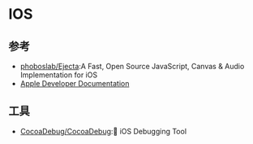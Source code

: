 # IOS



## 参考

* [phoboslab/Ejecta](https://github.com/phoboslab/Ejecta):A Fast, Open Source JavaScript, Canvas & Audio Implementation for iOS
* [Apple Developer Documentation](https://developer.apple.com/documentation)

## 工具

* [CocoaDebug/CocoaDebug](https://github.com/CocoaDebug/CocoaDebug):🚀 iOS Debugging Tool
